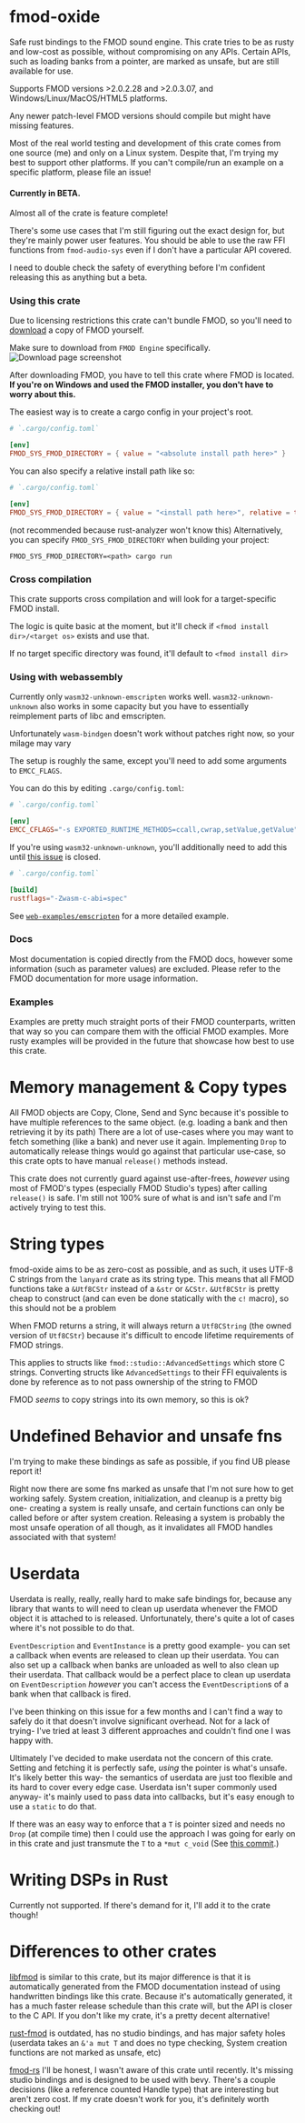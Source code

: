 # fmod-oxide

Safe rust bindings to the FMOD sound engine.
This crate tries to be as rusty and low-cost as possible, without compromising on any APIs.
Certain APIs, such as loading banks from a pointer, are marked as unsafe, but are still available for use.

Supports FMOD versions >2.0.2.28 and >2.0.3.07, and Windows/Linux/MacOS/HTML5 platforms.

Any newer patch-level FMOD versions should compile but might have missing features.

Most of the real world testing and development of this crate comes from one source (me) and only on a Linux system.
Despite that, I'm trying my best to support other platforms. 
If you can't compile/run an example on a specific platform, please file an issue!

#### Currently in BETA.

Almost all of the crate is feature complete!

There's some use cases that I'm still figuring out the exact design for, but they're mainly power user features.
You should be able to use the raw FFI functions from `fmod-audio-sys` even if I don't have a particular API covered.

I need to double check the safety of everything before I'm confident releasing this as anything but a beta.

### Using this crate

Due to licensing restrictions this crate can't bundle FMOD, so you'll need to [download](https://www.fmod.com/download) a copy of FMOD yourself.

Make sure to download from `FMOD Engine` specifically.
![Download page screenshot](https://github.com/melody-rs/fmod-oxide/blob/main/images/download_page.png?raw=true)

After downloading FMOD, you have to tell this crate where FMOD is located.
**If you're on Windows and used the FMOD installer, you don't have to worry about this.**

The easiest way is to create a cargo config in your project's root.

```toml
# `.cargo/config.toml`

[env]
FMOD_SYS_FMOD_DIRECTORY = { value = "<absolute install path here>" }
```

You can also specify a relative install path like so:

```toml
# `.cargo/config.toml`

[env]
FMOD_SYS_FMOD_DIRECTORY = { value = "<install path here>", relative = true }
```

(not recommended because rust-analyzer won't know this) Alternatively, you can specify `FMOD_SYS_FMOD_DIRECTORY` when building your project: 

`FMOD_SYS_FMOD_DIRECTORY=<path> cargo run`

### Cross compilation

This crate supports cross compilation and will look for a target-specific FMOD install. 

The logic is quite basic at the moment, but it'll check if `<fmod install dir>/<target os>` exists and use that.

If no target specific directory was found, it'll default to `<fmod install dir>`

### Using with webassembly

Currently only `wasm32-unknown-emscripten` works well.
`wasm32-unknown-unknown` also works in some capacity but you have to essentially reimplement parts of libc and emscripten. 

Unfortunately `wasm-bindgen` doesn't work without patches right now, so your milage may vary

The setup is roughly the same, except you'll need to add some arguments to `EMCC_FLAGS`.

You can do this by editing `.cargo/config.toml`:
```toml
# `.cargo/config.toml`

[env]
EMCC_CFLAGS="-s EXPORTED_RUNTIME_METHODS=ccall,cwrap,setValue,getValue" # FMOD requires this
```

If you're using `wasm32-unknown-unknown`, you'll additionally need to add this until [this issue](https://github.com/rust-lang/rust/issues/138762) is closed.

```toml
# `.cargo/config.toml`

[build]
rustflags="-Zwasm-c-abi=spec"
```

See [`web-examples/emscripten`](web-examples/emscripten) for a more detailed example.

### Docs

Most documentation is copied directly from the FMOD docs, however some information (such as parameter values) are excluded.
Please refer to the FMOD documentation for more usage information.

### Examples

Examples are pretty much straight ports of their FMOD counterparts, written that way so you can compare them with the official FMOD examples.
More rusty examples will be provided in the future that showcase how best to use this crate.

# Memory management & Copy types

All FMOD objects are Copy, Clone, Send and Sync because it's possible to have multiple references to the same object. (e.g. loading a bank and then retrieving it by its path)
There are a lot of use-cases where you may want to fetch something (like a bank) and never use it again.
Implementing `Drop` to automatically release things would go against that particular use-case, so this crate opts to have manual `release()` methods instead.

This crate does not currently guard against use-after-frees, *however* using most of FMOD's types (especially FMOD Studio's types) after calling `release()` is safe.
I'm still not 100% sure of what is and isn't safe and I'm actively trying to test this.

# String types

fmod-oxide aims to be as zero-cost as possible, and as such, it uses UTF-8 C strings from the `lanyard` crate as its string type.
This means that all FMOD functions take a `&Utf8CStr` instead of a `&str` or `&CStr`. 
`&Utf8CStr` is pretty cheap to construct (and can even be done statically with the `c!` macro), so this should not be a problem

When FMOD returns a string, it will always return a `Utf8CString` (the owned version of `Utf8CStr`) because it's difficult to encode lifetime requirements of FMOD strings.

This applies to structs like `fmod::studio::AdvancedSettings` which store C strings. 
Converting structs like `AdvancedSettings` to their FFI equivalents is done by reference as to not pass ownership of the string to FMOD

FMOD *seems* to copy strings into its own memory, so this is ok?

# Undefined Behavior and unsafe fns

I'm trying to make these bindings as safe as possible, if you find UB please report it!

Right now there are some fns marked as unsafe that I'm not sure how to get working safely. 
System creation, initialization, and cleanup is a pretty big one- creating a system is really unsafe, and certain functions can only be called before or after system creation.
Releasing a system is probably the most unsafe operation of all though, as it invalidates all FMOD handles associated with that system!

# Userdata

Userdata is really, really, really hard to make safe bindings for, because any library that wants to will need to clean up userdata whenever the FMOD object it is attached to is released.
Unfortunately, there's quite a lot of cases where it's not possible to do that.

`EventDescription` and `EventInstance` is a pretty good example- you can set a callback when events are released to clean up their userdata. 
You can also set up a callback when banks are unloaded as well to also clean up their userdata. 
That callback would be a perfect place to clean up userdata on `EventDescription` *however* you can't access the `EventDescription`s of a bank when that callback is fired.

I've been thinking on this issue for a few months and I can't find a way to safely do it that doesn't involve significant overhead.
Not for a lack of trying- I've tried at least 3 different approaches and couldn't find one I was happy with.

Ultimately I've decided to make userdata not the concern of this crate. Setting and fetching it is perfectly safe, *using* the pointer is what's unsafe. 
It's likely better this way- the semantics of userdata are just too flexible and its hard to cover every edge case.
Userdata isn't super commonly used anyway- it's mainly used to pass data into callbacks, but it's easy enough to use a `static` to do that.

If there was an easy way to enforce that a `T` is pointer sized and needs no `Drop` (at compile time) then I could use the approach I was going for early on in this crate and just transmute the `T` to a `*mut c_void`
(See [this commit](https://github.com/melody-rs/fmod-oxide/tree/a14876da32ce5df5b14673c118f09da6fec17544).)

# Writing DSPs in Rust

Currently not supported. If there's demand for it, I'll add it to the crate though!

# Differences to other crates

[libfmod](https://github.com/lebedec/libfmod) is similar to this crate, but its major difference is that it is automatically generated from the FMOD documentation instead of using handwritten bindings like this crate.
Because it's automatically generated, it has a much faster release schedule than this crate will, but the API is closer to the C API. If you don't like my crate, it's a pretty decent alternative!

[rust-fmod](https://github.com/GuillaumeGomez/rust-fmod) is outdated, has no studio bindings, and has major safety holes (userdata takes an `&'a mut T` and does no type checking, System creation functions are not marked as unsafe, etc)

[fmod-rs](https://github.com/CAD97/fmod-rs)
I'll be honest, I wasn't aware of this crate until recently. It's missing studio bindings and is designed to be used with bevy. 
There's a couple decisions (like a reference counted Handle type) that are interesting but aren't zero cost.
If my crate doesn't work for you, it's definitely worth checking out!
